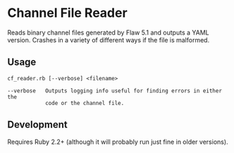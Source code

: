 # Channel File Reader

Reads binary channel files generated by Flaw 5.1 and outputs a YAML version. Crashes in a variety of different ways if the file is malformed.

## Usage

    cf_reader.rb [--verbose] <filename>
    
    --verbose	Outputs logging info useful for finding errors in either the
                code or the channel file.

## Development

Requires Ruby 2.2+ (although it will probably run just fine in older versions).

